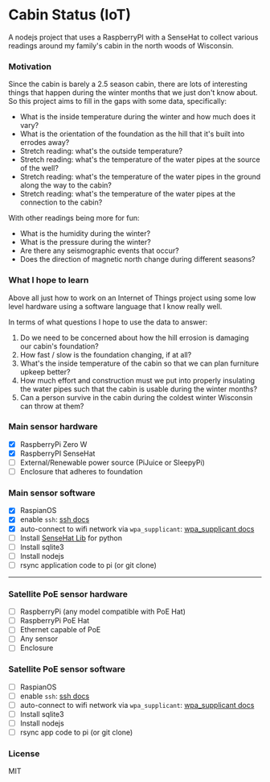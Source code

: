 # Cabin Status (IoT)

A nodejs project that uses a RaspberryPI with a SenseHat to collect various readings around my family's cabin in the north woods of Wisconsin.

### Motivation

Since the cabin is barely a 2.5 season cabin, there are lots of interesting things that happen during the winter months that we just don't know about. So this project aims to fill in the gaps with some data, specifically:

- What is the inside temperature during the winter and how much does it vary?
- What is the orientation of the foundation as the hill that it's built into errodes away?
- Stretch reading: what's the outside temperature?
- Stretch reading: what's the temperature of the water pipes at the source of the well?
- Stretch reading: what's the temperature of the water pipes in the ground along the way to the cabin?
- Stretch reading: what's the temperature of the water pipes at the connection to the cabin?

With other readings being more for fun:

- What is the humidity during the winter?
- What is the pressure during the winter?
- Are there any seismographic events that occur?
- Does the direction of magnetic north change during different seasons?

### What I hope to learn

Above all just how to work on an Internet of Things project using some low level hardware using a software language that I know really well.

In terms of what questions I hope to use the data to answer:

1. Do we need to be concerned about how the hill errosion is damaging our cabin's foundation?
2. How fast / slow is the foundation changing, if at all?
3. What's the inside temperature of the cabin so that we can plan furniture upkeep better?
4. How much effort and construction must we put into properly insulating the water pipes such that the cabin is usable during the winter months?
5. Can a person survive in the cabin during the coldest winter Wisconsin can throw at them?

### Main sensor hardware

- [x] RaspberryPi Zero W
- [x] RaspberryPI SenseHat
- [ ] External/Renewable power source (PiJuice or SleepyPi)
- [ ] Enclosure that adheres to foundation

### Main sensor software

- [x] RaspianOS
- [x] enable `ssh`: [ssh docs](/docs/ssh.md)
- [x] auto-connect to wifi network via `wpa_supplicant`: [wpa_supplicant docs](/docs/wpa_supplicant.md)
- [ ] Install [SenseHat Lib](https://github.com/RPi-Distro/python-sense-hat) for python
- [ ] Install sqlite3
- [ ] Install nodejs
- [ ] rsync application code to pi (or git clone)

---

### Satellite PoE sensor hardware

- [ ] RaspberryPi (any model compatible with PoE Hat)
- [ ] RaspberryPi PoE Hat
- [ ] Ethernet capable of PoE
- [ ] Any sensor
- [ ] Enclosure

### Satellite PoE sensor software

- [ ] RaspianOS
- [ ] enable `ssh`: [ssh docs](/docs/ssh.md)
- [ ] auto-connect to wifi network via `wpa_supplicant`: [wpa_supplicant docs](/docs/wpa_supplicant.md)
- [ ] Install sqlite3
- [ ] Install nodejs
- [ ] rsync app code to pi (or git clone)

### License

MIT

